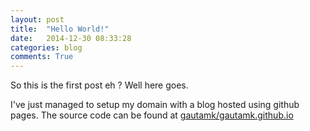 ```yaml
---
layout: post
title:  "Hello World!"
date:   2014-12-30 08:33:28
categories: blog
comments: True
---
```


So this is the first post eh ? Well here goes.

I've just managed to setup my domain with a blog hosted using github pages.
The source code can be found at [gautamk/gautamk.github.io](https://github.com/gautamk/gautamk.github.io)